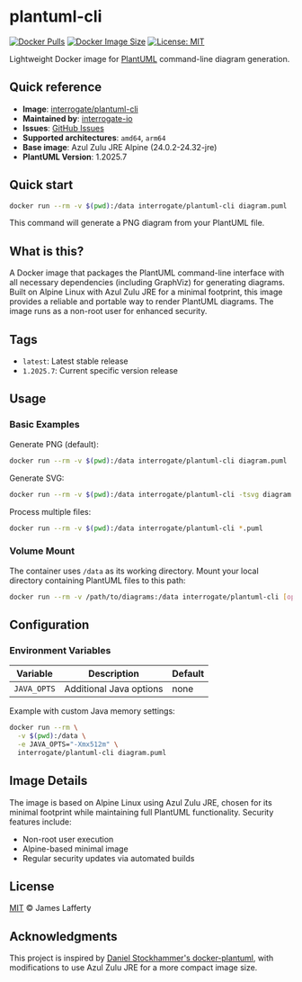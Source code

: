 # plantuml-cli

[![Docker Pulls][docker-pulls-badge]][docker-url]
[![Docker Image Size][docker-size-badge]][docker-url] [![License: MIT][license-badge]][license-url]

Lightweight Docker image for [PlantUML][plantuml-url] command-line diagram generation.

## Quick reference

- **Image**: [interrogate/plantuml-cli][docker-url]
- **Maintained by**: [interrogate-io](https://github.com/interrogate-io)
- **Issues**: [GitHub Issues](https://github.com/interrogate-io/interrogate/issues)
- **Supported architectures**: `amd64`, `arm64`
- **Base image**: Azul Zulu JRE Alpine (24.0.2-24.32-jre)
- **PlantUML Version**: 1.2025.7

## Quick start

```bash
docker run --rm -v $(pwd):/data interrogate/plantuml-cli diagram.puml
```

This command will generate a PNG diagram from your PlantUML file.

## What is this?

A Docker image that packages the PlantUML command-line interface with all necessary dependencies
(including GraphViz) for generating diagrams. Built on Alpine Linux with Azul Zulu JRE for a minimal
footprint, this image provides a reliable and portable way to render PlantUML diagrams. The image
runs as a non-root user for enhanced security.

## Tags

- `latest`: Latest stable release
- `1.2025.7`: Current specific version release

## Usage

### Basic Examples

Generate PNG (default):

```bash
docker run --rm -v $(pwd):/data interrogate/plantuml-cli diagram.puml
```

Generate SVG:

```bash
docker run --rm -v $(pwd):/data interrogate/plantuml-cli -tsvg diagram.puml
```

Process multiple files:

```bash
docker run --rm -v $(pwd):/data interrogate/plantuml-cli *.puml
```

### Volume Mount

The container uses `/data` as its working directory. Mount your local directory containing PlantUML
files to this path:

```bash
docker run --rm -v /path/to/diagrams:/data interrogate/plantuml-cli [options] files
```

## Configuration

### Environment Variables

| Variable    | Description             | Default |
| ----------- | ----------------------- | ------- |
| `JAVA_OPTS` | Additional Java options | none    |

Example with custom Java memory settings:

```bash
docker run --rm \
  -v $(pwd):/data \
  -e JAVA_OPTS="-Xmx512m" \
  interrogate/plantuml-cli diagram.puml
```

## Image Details

The image is based on Alpine Linux using Azul Zulu JRE, chosen for its minimal footprint while
maintaining full PlantUML functionality. Security features include:

- Non-root user execution
- Alpine-based minimal image
- Regular security updates via automated builds

## License

[MIT][license-url] © James Lafferty

## Acknowledgments

This project is inspired by [Daniel Stockhammer's docker-plantuml][original-url], with modifications
to use Azul Zulu JRE for a more compact image size.

[docker-pulls-badge]: https://img.shields.io/docker/pulls/interrogate/plantuml-cli.svg
[docker-size-badge]: https://img.shields.io/docker/image-size/interrogate/plantuml-cli/latest.svg
[license-badge]: https://img.shields.io/badge/License-MIT-yellow.svg
[docker-url]: https://hub.docker.com/r/interrogate/plantuml-cli
[license-url]: https://github.com/interrogate-io/interrogate/blob/main/LICENSE
[plantuml-url]: https://plantuml.com
[original-url]: https://github.com/dstockhammer/docker-plantuml
